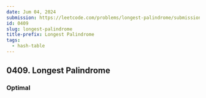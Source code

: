 ```yaml
---
date: Jum 04, 2024
submission: https://leetcode.com/problems/longest-palindrome/submissions/1277911731?envType=daily-question&envId=2024-06-04
id: 0409
slug: longest-palindrome
title-prefix: Longest Palindrome
tags: 
  - hash-table
---
```


## 0409. Longest Palindrome

### Optimal

```ts {include="index.ts"}
```
